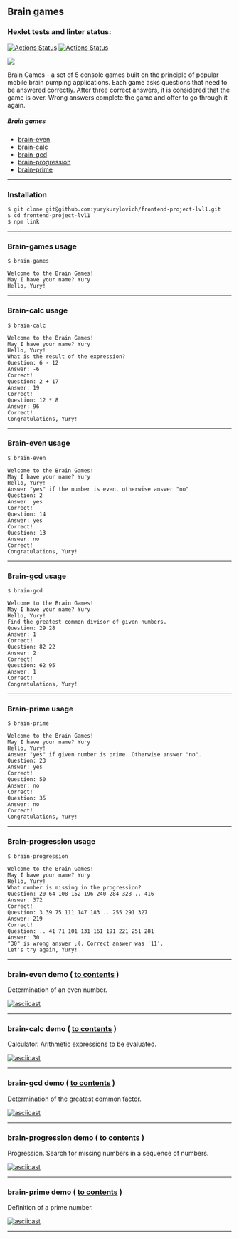 <a name="contents"></a>

## Brain games
[brain-games]: https://github.com/yurykurylovich/frontend-project-lvl1 "Brain-games"

### Hexlet tests and linter status:
[![Actions Status](https://github.com/yurykurylovich/frontend-project-lvl1/workflows/Node%20CI/badge.svg)](https://github.com/yurykurylovich/frontend-project-lvl1/actions)
[![Actions Status](https://github.com/yurykurylovich/frontend-project-lvl1/workflows/hexlet-check/badge.svg)](https://github.com/yurykurylovich/frontend-project-lvl1/actions)


<a href="https://codeclimate.com/github/yurykurylovich/frontend-project-lvl1/maintainability"><img src="https://api.codeclimate.com/v1/badges/fffa46c02c3eb15e5fde/maintainability" /></a>

Brain Games - a set of 5 console games built on the principle of popular mobile brain pumping applications. Each game asks questions that need to be answered correctly. After three correct answers, it is considered that the game is over. Wrong answers complete the game and offer to go through it again.

##### Brain games
* [brain-even](#brain-even)
* [brain-calc](#brain-calc)
* [brain-gcd](#brain-gcd)
* [brain-progression](#brain-progression)
* [brain-prime](#brain-prime)

---

### Installation
```
$ git clone git@github.com:yurykurylovich/frontend-project-lvl1.git
$ cd frontend-project-lvl1
$ npm link
```
---
### Brain-games usage
```
$ brain-games

Welcome to the Brain Games!
May I have your name? Yury
Hello, Yury!
```
---
### Brain-calc usage
```
$ brain-calc

Welcome to the Brain Games!
May I have your name? Yury
Hello, Yury!
What is the result of the expression?
Question: 6 - 12
Answer: -6
Correct!
Question: 2 + 17
Answer: 19
Correct!
Question: 12 * 8
Answer: 96
Correct!
Congratulations, Yury!
```
---
### Brain-even usage
```
$ brain-even

Welcome to the Brain Games!
May I have your name? Yury
Hello, Yury!
Answer "yes" if the number is even, otherwise answer "no"
Question: 2
Answer: yes
Correct!
Question: 14
Answer: yes
Correct!
Question: 13
Answer: no
Correct!
Congratulations, Yury!
```
---
### Brain-gcd usage
```
$ brain-gcd

Welcome to the Brain Games!
May I have your name? Yury
Hello, Yury!
Find the greatest common divisor of given numbers.
Question: 29 28
Answer: 1
Correct!
Question: 82 22
Answer: 2
Correct!
Question: 62 95
Answer: 1
Correct!
Congratulations, Yury!
```
---
### Brain-prime usage
```
$ brain-prime

Welcome to the Brain Games!
May I have your name? Yury
Hello, Yury!
Answer "yes" if given number is prime. Otherwise answer "no".
Question: 23
Answer: yes
Correct!
Question: 50
Answer: no
Correct!
Question: 35
Answer: no
Correct!
Congratulations, Yury!
```
---
### Brain-progression usage
```
$ brain-progression

Welcome to the Brain Games!
May I have your name? Yury
Hello, Yury!
What number is missing in the progression?
Question: 20 64 108 152 196 240 284 328 .. 416
Answer: 372
Correct!
Question: 3 39 75 111 147 183 .. 255 291 327
Answer: 219
Correct!
Question: .. 41 71 101 131 161 191 221 251 281
Answer: 30
"30" is wrong answer ;(. Correct answer was '11'.
Let's try again, Yury!
```
---

### brain-even demo ( [to contents](#contents) ) <a name="brain-even"></a>
Determination of an even number.

[![asciicast](https://asciinema.org/a/308792.svg)](https://asciinema.org/a/QF2H2KYEYazQgU4hwaj6Cy9op)

---

### brain-calc demo ( [to contents](#contents) ) <a name="brain-calc"></a>
Calculator. Arithmetic expressions to be evaluated.

[![asciicast](https://asciinema.org/a/309994.svg)](https://asciinema.org/a/Fji97s7kdq5wqOzAWzFGDvf6Q)

---

### brain-gcd demo ( [to contents](#contents) ) <a name="brain-gcd"></a>
Determination of the greatest common factor.

[![asciicast](https://asciinema.org/a/310019.svg)](https://asciinema.org/a/ayOF77sMI1NTToShA5pF5TB2b)

---

### brain-progression demo ( [to contents](#contents) ) <a name="brain-progression"></a>
Progression. Search for missing numbers in a sequence of numbers.

[![asciicast](https://asciinema.org/a/310017.svg)](https://asciinema.org/a/nScbnxBxLtsthYnQMSI9RD5QZ)

---

### brain-prime demo ( [to contents](#contents) ) <a name="brain-prime"></a>
Definition of a prime number.

[![asciicast](https://asciinema.org/a/310016.svg)](https://asciinema.org/a/upawEyAYPvhaQwfYiiXGsmFJD)

---
